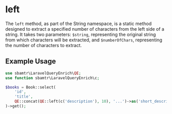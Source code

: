 # left

The `left` method, as part of the String namespace, is a static method designed to extract a specified number of
characters from the left side of a string. It takes two parameters: `$string`, representing the original string from
which characters will be extracted, and `$numberOfChars`, representing the number of characters to extract.

## Example Usage

```php
use sbamtr\LaravelQueryEnrich\QE;
use function sbamtr\LaravelQueryEnrich\c;

$books = Book::select(
    'id',
    'title',
    QE::concat(QE::left(c('description'), 10), '...')->as('short_description')
)->get();
```